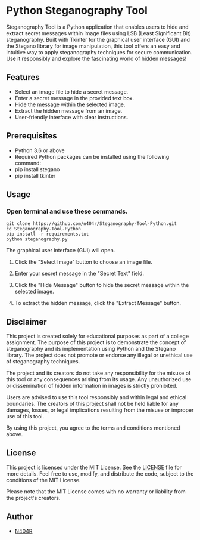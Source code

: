 # Python Steganography Tool
 Steganography Tool is a Python application that enables users to hide and extract secret messages within image files using LSB (Least Significant Bit) steganography. Built with Tkinter for the graphical user interface (GUI) and the Stegano library for image manipulation, this tool offers an easy and intuitive way to apply steganography techniques for secure communication. Use it responsibly and explore the fascinating world of hidden messages!

## Features

- Select an image file to hide a secret message.
- Enter a secret message in the provided text box.
- Hide the message within the selected image.
- Extract the hidden message from an image.
- User-friendly interface with clear instructions.

## Prerequisites
- Python 3.6 or above
- Required Python packages can be installed using the following command:
- pip install stegano
- pip install tkinter

## Usage

### Open terminal and use these commands.

```
git clone https://github.com/n404r/Steganography-Tool-Python.git
cd Steganography-Tool-Python
pip install -r requirements.txt
python steganography.py
```

The graphical user interface (GUI) will open.

1. Click the "Select Image" button to choose an image file.

2. Enter your secret message in the "Secret Text" field.

3. Click the "Hide Message" button to hide the secret message within the selected image.

4. To extract the hidden message, click the "Extract Message" button.

## Disclaimer

This project is created solely for educational purposes as part of a college assignment. The purpose of this project is to demonstrate the concept of steganography and its implementation using Python and the Stegano library. The project does not promote or endorse any illegal or unethical use of steganography techniques.

The project and its creators do not take any responsibility for the misuse of this tool or any consequences arising from its usage. Any unauthorized use or dissemination of hidden information in images is strictly prohibited.

Users are advised to use this tool responsibly and within legal and ethical boundaries. The creators of this project shall not be held liable for any damages, losses, or legal implications resulting from the misuse or improper use of this tool.

By using this project, you agree to the terms and conditions mentioned above.

## License

This project is licensed under the MIT License. See the [LICENSE](LICENSE) file for more details.
Feel free to use, modify, and distribute the code, subject to the conditions of the MIT License.

Please note that the MIT License comes with no warranty or liability from the project's creators.

## Author

- [N404R](https://github.com/n404r)





